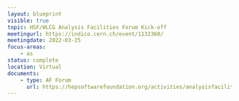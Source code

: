 ```yaml
---
layout: blueprint
visible: true
topic: HSF/WLCG Analysis Facilities Forum Kick-off
meetingurl: https://indico.cern.ch/event/1132360/
meetingdate: 2022-03-25
focus-areas:
    - as
status: complete
location: Virtual
documents:
    - type: AF Forum
      url: https://hepsoftwarefoundation.org/activities/analysisfacilitiesforum.html
---
```

